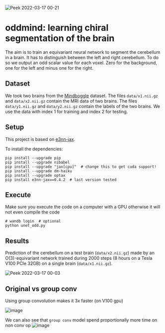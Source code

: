 ![Peek 2022-03-17 00-21](https://user-images.githubusercontent.com/333780/158736611-87eae726-c7d2-4d10-868d-34e6305740a2.gif)
# oddmind: learning chiral segmentation of the brain

The aim is to train an equivariant neural network to segment the cerebellum in a brain.
It has to distinguish between the left and right cerebellum.
To do so we output an odd scalar value for each voxel.
Zero for the background, one for the left and minus one for the right.

## Dataset

We took two brains from the [Mindboggle](https://mindboggle.info/) dataset.
The files `data/x1.nii.gz` and `data/x2.nii.gz` contain the MRI data of two brains.
The files `data/y1.nii.gz` and `data/y2.nii.gz` contain the labels of the two brains.
We use the data with index 1 for training and index 2 for testing.

## Setup

This project is based on [e3nn-jax](https://github.com/e3nn/e3nn-jax).

To install the dependencies:

```
pip install --upgrade pip
pip install --upgrade nibabel
pip install --upgrade "jax[cpu]"  # change this to get cuda support!
pip install --upgrade dm-haiku
pip install --upgrade optax
pip install e3nn-jax==0.4.2  # last version tested
```

## Execute

Make sure you execute the code on a computer with a GPU otherwise it will not even compile the code
```
# wandb login  # optional
python unet_odd.py
```

## Results
Prediction of the cerebellum on a test brain (`data/x2.nii.gz`) made by an O(3)-equivariant network trained during 2000 steps (8 hours on a Tesla V100 PCIe 32GB) on a single brain (`data/x1.nii.gz`).

![Peek 2022-03-17 00-03](https://user-images.githubusercontent.com/333780/158734792-731a2861-2e6e-494c-938d-5239097d6133.gif)

## Original vs group conv
Using group convolution makes it 3x faster (on V100 gpu)

![image](https://user-images.githubusercontent.com/333780/159776045-ebc16228-8254-4978-850d-ff72c720c9fa.png)

We can also see that `group conv` model spend proportionally more time on non conv op
![image](https://user-images.githubusercontent.com/333780/159776832-40560dd5-af44-4700-85ab-2746f878d2ef.png)
